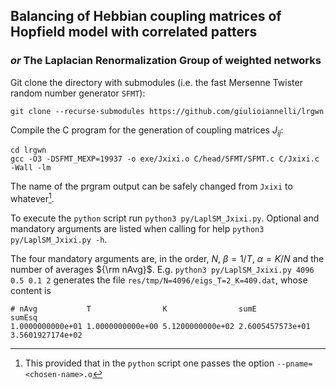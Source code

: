 ## Balancing of Hebbian coupling matrices of Hopfield model with correlated patters
### _or_ The Laplacian Renormalization Group of weighted networks

Git clone the directory with submodules (i.e. the fast Mersenne Twister random number generator `SFMT`):
```
git clone --recurse-submodules https://github.com/giulioiannelli/lrgwn
```
Compile the C program for the generation of coupling matrices $J_{ij}$:
```
cd lrgwn
gcc -O3 -DSFMT_MEXP=19937 -o exe/Jxixi.o C/head/SFMT/SFMT.c C/Jxixi.c -Wall -lm
```
The name of the prgram output can be safely changed from `Jxixi` to whatever[^1].

To execute the `python` script run `python3 py/LaplSM_Jxixi.py`. Optional and mandatory arguments are listed when calling for help `python3 py/LaplSM_Jxixi.py -h`. 

The four mandatory arguments are, in the order, $N$, $\beta=1/T$, $\alpha = K/N$ and the number of averages ${\rm nAvg}$. E.g. `python3 py/LaplSM_Jxixi.py 4096 0.5 0.1 2` generates the file `res/tmp/N=4096/eigs_T=2_K=409.dat`, whose content is
```
# nAvg           T                K                sumE             sumEsq         
1.0000000000e+01 1.0000000000e+00 5.1200000000e+02 2.6005457573e+01 3.5601927174e+02
```



[^1]: This provided that in the `python` script one passes the option `--pname=<chosen-name>.o`

